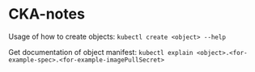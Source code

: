 # CKA-notes

Usage of how to create objects: `kubectl create <object> --help`

Get documentation of object manifest: `kubectl explain <object>.<for-example-spec>.<for-example-imagePullSecret>`
